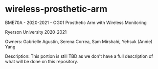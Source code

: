 # wireless-prosthetic-arm
BME70A - 2020-2021 - OG01 Prosthetic Arm with Wireless Monitoring

Ryerson University 2020-2021

Owners: Gabrielle Agustin, Serena Correa, Sam Mirshahi, Yehsuk (Annie) Yang

Description: This portion is still TBD as we don't have a full description of what will be done on this repository.
